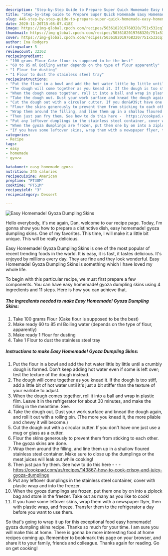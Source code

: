 ```yaml
---
description: "Step-by-Step Guide to Prepare Super Quick Homemade Easy Homemade! Gyoza Dumpling Skins"
title: "Step-by-Step Guide to Prepare Super Quick Homemade Easy Homemade! Gyoza Dumpling Skins"
slug: 446-step-by-step-guide-to-prepare-super-quick-homemade-easy-homemade-gyoza-dumpling-skins
date: 2020-11-20T15:08:07.418Z
image: https://img-global.cpcdn.com/recipes/5036182019768320/751x532cq70/easy-homemade-gyoza-dumpling-skins-recipe-main-photo.jpg
thumbnail: https://img-global.cpcdn.com/recipes/5036182019768320/751x532cq70/easy-homemade-gyoza-dumpling-skins-recipe-main-photo.jpg
cover: https://img-global.cpcdn.com/recipes/5036182019768320/751x532cq70/easy-homemade-gyoza-dumpling-skins-recipe-main-photo.jpg
author: Ina Rodgers
ratingvalue: 5
reviewcount: 32362
recipeingredient:
- "100 grams Flour Cake flour is supposed to be the best"
- "60 to 85 ml Boiling water depends on the type of flour apparently"
- "1 Flour for dusting"
- "1 Flour to dust the stainless steel tray"
recipeinstructions:
- "Put the flour in a bowl and add the hot water little by little until a crumbly dough is formed. Don&#39;t keep adding hot water even if some is left over; test the texture of the dough instead."
- "The dough will come together as you knead it. If the dough is too stiff, add a little bit of hot water until it&#39;s just a bit stiffer than the texture of your earlobe to adjust."
- "When the dough comes together, roll it into a ball and wrap in plastic film. Leave it in the refrigerator for about 30 minutes, and make the filling in the meantime. See."
- "Take the dough out. Dust your work surface and knead the dough again, and roll it out with a rolling pin. (The more you knead it, the more pliable and chewy it will become.)"
- "Cut the dough out with a circular cutter. If you don&#39;t have one just use a mug or glass as a cutter."
- "Flour the skins generously to prevent them from sticking to each other. The gyoza skins are done."
- "Wrap them around the filling, and line them up in a shallow floured stainless steel container.  Make sure to close up the dumplings or the meat juices will leak out while cooking!"
- "Then just pan fry them. See how to do this here -  https://cookpad.com/us/recipes/143867-how-to-cook-crispy-and-juicy-gyoza-dumplings"
- "Put any leftover dumplings in the stainless steel container, cover with plastic wrap and into the freezer."
- "When the gyoza dumplings are frozen, put them one by on into a ziplock bag and store in the freezer. Take out as many as you like to cook!"
- "If you have some leftover skins, wrap them with a newspaper flyer, then with plastic wrap, and freeze. Transfer them to the refrigerator a day before you want to use them."
categories:
- Recipe
tags:
- easy
- homemade
- gyoza

katakunci: easy homemade gyoza 
nutrition: 245 calories
recipecuisine: American
preptime: "PT38M"
cooktime: "PT51M"
recipeyield: "3"
recipecategory: Dessert

---
```



![Easy Homemade! Gyoza Dumpling Skins](https://img-global.cpcdn.com/recipes/5036182019768320/751x532cq70/easy-homemade-gyoza-dumpling-skins-recipe-main-photo.jpg)

Hello everybody, it's me again, Dan, welcome to our recipe page. Today, I'm gonna show you how to prepare a distinctive dish, easy homemade! gyoza dumpling skins. One of my favorites. This time, I will make it a little bit unique. This will be really delicious.

Easy Homemade! Gyoza Dumpling Skins is one of the most popular of recent trending foods in the world. It is easy, it is fast, it tastes delicious. It's enjoyed by millions every day. They are fine and they look wonderful. Easy Homemade! Gyoza Dumpling Skins is something which I have loved my whole life.




To begin with this particular recipe, we must first prepare a few components. You can have easy homemade! gyoza dumpling skins using 4 ingredients and 11 steps. Here is how you can achieve that.

<!--inarticleads1-->

##### The ingredients needed to make Easy Homemade! Gyoza Dumpling Skins:

1. Take 100 grams Flour (Cake flour is supposed to be the best)
1. Make ready 60 to 85 ml Boiling water (depends on the type of flour, apparently)
1. Make ready 1 Flour for dusting
1. Take 1 Flour to dust the stainless steel tray




<!--inarticleads2-->

##### Instructions to make Easy Homemade! Gyoza Dumpling Skins:

1. Put the flour in a bowl and add the hot water little by little until a crumbly dough is formed. Don&#39;t keep adding hot water even if some is left over; test the texture of the dough instead.
1. The dough will come together as you knead it. If the dough is too stiff, add a little bit of hot water until it&#39;s just a bit stiffer than the texture of your earlobe to adjust.
1. When the dough comes together, roll it into a ball and wrap in plastic film. Leave it in the refrigerator for about 30 minutes, and make the filling in the meantime. See.
1. Take the dough out. Dust your work surface and knead the dough again, and roll it out with a rolling pin. (The more you knead it, the more pliable and chewy it will become.)
1. Cut the dough out with a circular cutter. If you don&#39;t have one just use a mug or glass as a cutter.
1. Flour the skins generously to prevent them from sticking to each other. The gyoza skins are done.
1. Wrap them around the filling, and line them up in a shallow floured stainless steel container.  Make sure to close up the dumplings or the meat juices will leak out while cooking!
1. Then just pan fry them. See how to do this here - -  - https://cookpad.com/us/recipes/143867-how-to-cook-crispy-and-juicy-gyoza-dumplings
1. Put any leftover dumplings in the stainless steel container, cover with plastic wrap and into the freezer.
1. When the gyoza dumplings are frozen, put them one by on into a ziplock bag and store in the freezer. Take out as many as you like to cook!
1. If you have some leftover skins, wrap them with a newspaper flyer, then with plastic wrap, and freeze. Transfer them to the refrigerator a day before you want to use them.




So that's going to wrap it up for this exceptional food easy homemade! gyoza dumpling skins recipe. Thanks so much for your time. I am sure you will make this at home. There is gonna be more interesting food at home recipes coming up. Remember to bookmark this page on your browser, and share it to your family, friends and colleague. Thanks again for reading. Go on get cooking!
